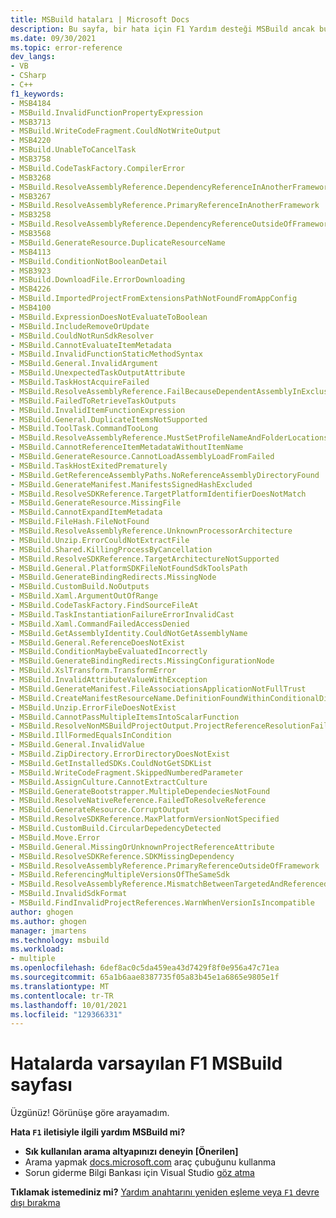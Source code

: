 ```yaml
---
title: MSBuild hataları | Microsoft Docs
description: Bu sayfa, bir hata için F1 Yardım desteği MSBuild ancak bu hata için bir sayfa mevcut değil.
ms.date: 09/30/2021
ms.topic: error-reference
dev_langs:
- VB
- CSharp
- C++
f1_keywords:
- MSB4184
- MSBuild.InvalidFunctionPropertyExpression
- MSB3713
- MSBuild.WriteCodeFragment.CouldNotWriteOutput
- MSB4220
- MSBuild.UnableToCancelTask
- MSB3758
- MSBuild.CodeTaskFactory.CompilerError
- MSB3268
- MSBuild.ResolveAssemblyReference.DependencyReferenceInAnotherFramework
- MSB3267
- MSBuild.ResolveAssemblyReference.PrimaryReferenceInAnotherFramework
- MSB3258
- MSBuild.ResolveAssemblyReference.DependencyReferenceOutsideOfFramework
- MSB3568
- MSBuild.GenerateResource.DuplicateResourceName
- MSB4113
- MSBuild.ConditionNotBooleanDetail
- MSB3923
- MSBuild.DownloadFile.ErrorDownloading
- MSB4226
- MSBuild.ImportedProjectFromExtensionsPathNotFoundFromAppConfig
- MSB4100
- MSBuild.ExpressionDoesNotEvaluateToBoolean
- MSBuild.IncludeRemoveOrUpdate
- MSBuild.CouldNotRunSdkResolver
- MSBuild.CannotEvaluateItemMetadata
- MSBuild.InvalidFunctionStaticMethodSyntax
- MSBuild.General.InvalidArgument
- MSBuild.UnexpectedTaskOutputAttribute
- MSBuild.TaskHostAcquireFailed
- MSBuild.ResolveAssemblyReference.FailBecauseDependentAssemblyInExclusionList
- MSBuild.FailedToRetrieveTaskOutputs
- MSBuild.InvalidItemFunctionExpression
- MSBuild.General.DuplicateItemsNotSupported
- MSBuild.ToolTask.CommandTooLong
- MSBuild.ResolveAssemblyReference.MustSetProfileNameAndFolderLocations
- MSBuild.CannotReferenceItemMetadataWithoutItemName
- MSBuild.GenerateResource.CannotLoadAssemblyLoadFromFailed
- MSBuild.TaskHostExitedPrematurely
- MSBuild.GetReferenceAssemblyPaths.NoReferenceAssemblyDirectoryFound
- MSBuild.GenerateManifest.ManifestsSignedHashExcluded
- MSBuild.ResolveSDKReference.TargetPlatformIdentifierDoesNotMatch
- MSBuild.GenerateResource.MissingFile
- MSBuild.CannotExpandItemMetadata
- MSBuild.FileHash.FileNotFound
- MSBuild.ResolveAssemblyReference.UnknownProcessorArchitecture
- MSBuild.Unzip.ErrorCouldNotExtractFile
- MSBuild.Shared.KillingProcessByCancellation
- MSBuild.ResolveSDKReference.TargetArchitectureNotSupported
- MSBuild.General.PlatformSDKFileNotFoundSdkToolsPath
- MSBuild.GenerateBindingRedirects.MissingNode
- MSBuild.CustomBuild.NoOutputs
- MSBuild.Xaml.ArgumentOutOfRange
- MSBuild.CodeTaskFactory.FindSourceFileAt
- MSBuild.TaskInstantiationFailureErrorInvalidCast
- MSBuild.Xaml.CommandFailedAccessDenied
- MSBuild.GetAssemblyIdentity.CouldNotGetAssemblyName
- MSBuild.General.ReferenceDoesNotExist
- MSBuild.ConditionMaybeEvaluatedIncorrectly
- MSBuild.GenerateBindingRedirects.MissingConfigurationNode
- MSBuild.XslTransform.TransformError
- MSBuild.InvalidAttributeValueWithException
- MSBuild.GenerateManifest.FileAssociationsApplicationNotFullTrust
- MSBuild.CreateManifestResourceName.DefinitionFoundWithinConditionalDirective
- MSBuild.Unzip.ErrorFileDoesNotExist
- MSBuild.CannotPassMultipleItemsIntoScalarFunction
- MSBuild.ResolveNonMSBuildProjectOutput.ProjectReferenceResolutionFailure
- MSBuild.IllFormedEqualsInCondition
- MSBuild.General.InvalidValue
- MSBuild.ZipDirectory.ErrorDirectoryDoesNotExist
- MSBuild.GetInstalledSDKs.CouldNotGetSDKList
- MSBuild.WriteCodeFragment.SkippedNumberedParameter
- MSBuild.AssignCulture.CannotExtractCulture
- MSBuild.GenerateBootstrapper.MultipleDependeciesNotFound
- MSBuild.ResolveNativeReference.FailedToResolveReference
- MSBuild.GenerateResource.CorruptOutput
- MSBuild.ResolveSDKReference.MaxPlatformVersionNotSpecified
- MSBuild.CustomBuild.CircularDepedencyDetected
- MSBuild.Move.Error
- MSBuild.General.MissingOrUnknownProjectReferenceAttribute
- MSBuild.ResolveSDKReference.SDKMissingDependency
- MSBuild.ResolveAssemblyReference.PrimaryReferenceOutsideOfFramework
- MSBuild.ReferencingMultipleVersionsOfTheSameSdk
- MSBuild.ResolveAssemblyReference.MismatchBetweenTargetedAndReferencedArchOfImplementation
- MSBuild.InvalidSdkFormat
- MSBuild.FindInvalidProjectReferences.WarnWhenVersionIsIncompatible
author: ghogen
ms.author: ghogen
manager: jmartens
ms.technology: msbuild
ms.workload:
- multiple
ms.openlocfilehash: 6def8ac0c5da459ea43d7429f8f0e956a47c71ea
ms.sourcegitcommit: 65a1b6aae8387735f05a83b45e1a6865e9805e1f
ms.translationtype: MT
ms.contentlocale: tr-TR
ms.lasthandoff: 10/01/2021
ms.locfileid: "129366331"
---
```

# <a name="default-f1-page-for-msbuild-errors"></a>Hatalarda varsayılan F1 MSBuild sayfası

Üzgünüz! Görünüşe göre arayamadım.

**Hata `F1` iletisiyle ilgili yardım MSBuild mi?**
- **Sık kullanılan arama altyapınızı deneyin [Önerilen]**
- Arama yapmak [docs.microsoft.com](/) araç çubuğunu kullanma 
- Sorun giderme Bilgi Bankası için Visual Studio [göz atma](/troubleshoot/visualstudio/welcome-visual-studio/)

**Tıklamak istemediniz mi?** [Yardım anahtarını yeniden eşleme veya `F1` devre dışı bırakma](../ide/not-in-toc/change-f1-help-key.md)
